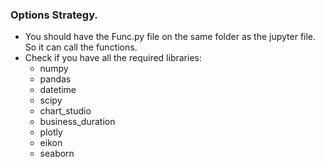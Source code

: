### Options Strategy.
- You should have the Func.py file on the same folder as the jupyter file. So it can call the functions.
- Check if you have all the required libraries:
	* numpy
	* pandas 
	* datetime
	* scipy
	* chart_studio
	* business_duration
	* plotly
	* eikon
	* seaborn
